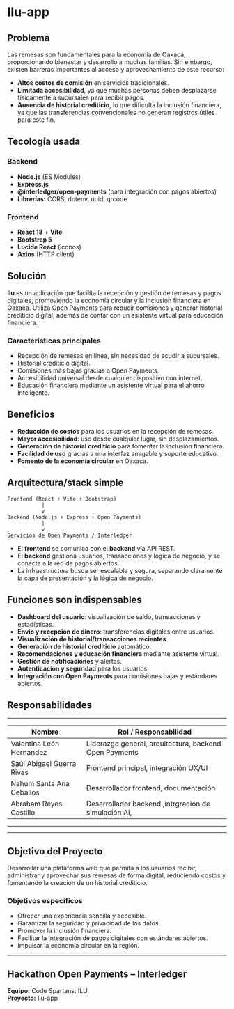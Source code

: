 # Ilu-app

## Problema

Las remesas son fundamentales para la economía de Oaxaca, proporcionando bienestar y desarrollo a muchas familias. Sin embargo, existen barreras importantes al acceso y aprovechamiento de este recurso:

- **Altos costos de comisión** en servicios tradicionales.
- **Limitada accesibilidad**, ya que muchas personas deben desplazarse físicamente a sucursales para recibir pagos.
- **Ausencia de historial crediticio**, lo que dificulta la inclusión financiera, ya que las transferencias convencionales no generan registros útiles para este fin.

## Tecología usada

### Backend
- **Node.js** (ES Modules)
- **Express.js**
- **@interledger/open-payments** (para integración con pagos abiertos)
- **Librerías:** CORS, dotenv, uuid, qrcode

### Frontend
- **React 18** + **Vite**
- **Bootstrap 5**
- **Lucide React** (iconos)
- **Axios** (HTTP client)

## Solución

**Ilu** es un aplicación que facilita la recepción y gestión de remesas y pagos digitales, promoviendo la economía circular y la inclusión financiera en Oaxaca. Utiliza Open Payments para reducir comisiones y generar historial crediticio digital, además de contar con un asistente virtual para educación financiera.

### Características principales

- Recepción de remesas en línea, sin necesidad de acudir a sucursales.
- Historial crediticio digital.
- Comisiones más bajas gracias a Open Payments.
- Accesibilidad universal desde cualquier dispositivo con internet.
- Educación financiera mediante un asistente virtual para el ahorro inteligente.

## Beneficios

- **Reducción de costos** para los usuarios en la recepción de remesas.
- **Mayor accesibilidad**: uso desde cualquier lugar, sin desplazamientos.
- **Generación de historial crediticio** para fomentar la inclusión financiera.
- **Facilidad de uso** gracias a una interfaz amigable y soporte educativo.
- **Fomento de la economía circular** en Oaxaca.

## Arquitectura/stack simple

```
Frontend (React + Vite + Bootstrap)
           |
           v
Backend (Node.js + Express + Open Payments)
           |
           v
Servicios de Open Payments / Interledger
```

- El **frontend** se comunica con el **backend** vía API REST.
- El **backend** gestiona usuarios, transacciones y lógica de negocio, y se conecta a la red de pagos abiertos.
- La infraestructura busca ser escalable y segura, separando claramente la capa de presentación y la lógica de negocio.

## Funciones son indispensables

- **Dashboard del usuario**: visualización de saldo, transacciones y estadísticas.
- **Envío y recepción de dinero**: transferencias digitales entre usuarios.
- **Visualización de historial/transacciones recientes**.
- **Generación de historial crediticio** automático.
- **Recomendaciones y educación financiera** mediante asistente virtual.
- **Gestión de notificaciones** y alertas.
- **Autenticación y seguridad** para los usuarios.
- **Integración con Open Payments** para comisiones bajas y estándares abiertos.

## Responsabilidades
------------------------------------------------------------------------------------
| Nombre        | Rol / Responsabilidad                                            |
|---------------|------------------------------------------------------------------|
| Valentina León Hernandez | Liderazgo general, arquitectura, backend Open Payments|
| Saúl Abigael Guerra Rivas| Frontend principal, integración UX/UI                 |
|Nahum Santa Ana Ceballos  | Desarrollador frontend, documentación                 |
| Abraham Reyes Castillo   | Desarrollador backend ,intrgración de simulación AI,  |
------------------------------------------------------------------------------------

---

## Objetivo del Proyecto

Desarrollar una plataforma web que permita a los usuarios recibir, administrar y aprovechar sus remesas de forma digital, reduciendo costos y fomentando la creación de un historial crediticio.

### Objetivos específicos

- Ofrecer una experiencia sencilla y accesible.
- Garantizar la seguridad y privacidad de los datos.
- Promover la inclusión financiera.
- Facilitar la integración de pagos digitales con estándares abiertos.
- Impulsar la economía circular en la región.

---

## Hackathon Open Payments – Interledger
**Equipo:** Code Spartans: ILU  
**Proyecto:** Ilu-app
